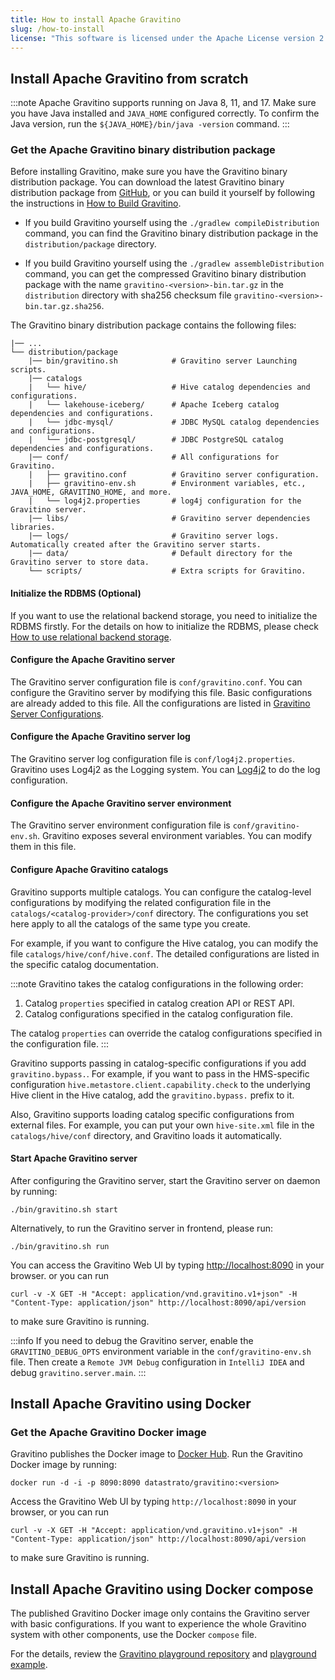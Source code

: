 ```yaml
---
title: How to install Apache Gravitino
slug: /how-to-install
license: "This software is licensed under the Apache License version 2."
---
```


## Install Apache Gravitino from scratch

:::note
Apache Gravitino supports running on Java 8, 11, and 17. Make sure you have Java installed and
`JAVA_HOME` configured correctly. To confirm the Java version, run the
`${JAVA_HOME}/bin/java -version` command.
:::

### Get the Apache Gravitino binary distribution package

Before installing Gravitino, make sure you have the Gravitino binary distribution package. You can
download the latest Gravitino binary distribution package from [GitHub](https://github.org/apache/gravitino/releases),
or you can build it yourself by following the instructions in [How to Build Gravitino](./how-to-build.md).

  - If you build Gravitino yourself using the `./gradlew compileDistribution` command, you can find the
Gravitino binary distribution package in the `distribution/package` directory.

  - If you build Gravitino yourself using the `./gradlew assembleDistribution` command, you can get the
compressed Gravitino binary distribution package with the name `gravitino-<version>-bin.tar.gz` in the
`distribution` directory with sha256 checksum file `gravitino-<version>-bin.tar.gz.sha256`.

The Gravitino binary distribution package contains the following files:

```text
|── ...
└── distribution/package
    |── bin/gravitino.sh            # Gravitino server Launching scripts.
    |── catalogs
    |   └── hive/                   # Hive catalog dependencies and configurations.
    |   └── lakehouse-iceberg/      # Apache Iceberg catalog dependencies and configurations.
    |   └── jdbc-mysql/             # JDBC MySQL catalog dependencies and configurations.
    |   └── jdbc-postgresql/        # JDBC PostgreSQL catalog dependencies and configurations.
    |── conf/                       # All configurations for Gravitino.
    |   ├── gravitino.conf          # Gravitino server configuration.
    |   ├── gravitino-env.sh        # Environment variables, etc., JAVA_HOME, GRAVITINO_HOME, and more.
    |   └── log4j2.properties       # log4j configuration for the Gravitino server.
    |── libs/                       # Gravitino server dependencies libraries.
    |── logs/                       # Gravitino server logs. Automatically created after the Gravitino server starts.
    |── data/                       # Default directory for the Gravitino server to store data.
    └── scripts/                    # Extra scripts for Gravitino.
```

#### Initialize the RDBMS (Optional)

If you want to use the relational backend storage, you need to initialize the RDBMS firstly. For
the details on how to initialize the RDBMS, please check [How to use relational backend storage](./how-to-use-relational-backend-storage.md).

#### Configure the Apache Gravitino server

The Gravitino server configuration file is `conf/gravitino.conf`. You can configure the Gravitino
server by modifying this file. Basic configurations are already added to this file. All the
configurations are listed in [Gravitino Server Configurations](./gravitino-server-config.md).

#### Configure the Apache Gravitino server log

The Gravitino server log configuration file is `conf/log4j2.properties`. Gravitino uses Log4j2 as
the Logging system. You can [Log4j2](https://logging.apache.org/log4j/2.x/) to
do the log configuration.

#### Configure the Apache Gravitino server environment

The Gravitino server environment configuration file is `conf/gravitino-env.sh`. Gravitino exposes
several environment variables. You can modify them in this file.

#### Configure Apache Gravitino catalogs

Gravitino supports multiple catalogs. You can configure the catalog-level configurations by
modifying the related configuration file in the `catalogs/<catalog-provider>/conf` directory. The
configurations you set here apply to all the catalogs of the same type you create.

For example, if you want to configure the Hive catalog, you can modify the file
`catalogs/hive/conf/hive.conf`. The detailed configurations are listed in the specific catalog
documentation.

:::note
Gravitino takes the catalog configurations in the following order:

1. Catalog `properties` specified in catalog creation API or REST API.
2. Catalog configurations specified in the catalog configuration file.

The catalog `properties` can override the catalog configurations specified in the configuration
file.
:::

Gravitino supports passing in catalog-specific configurations if you add `gravitino.bypass.`. For
example, if you want to pass in the HMS-specific configuration
`hive.metastore.client.capability.check` to the underlying Hive client in the Hive catalog, add the `gravitino.bypass.` prefix to it.

Also, Gravitino supports loading catalog specific configurations from external files. For example,
you can put your own `hive-site.xml` file in the `catalogs/hive/conf` directory, and Gravitino loads
it automatically.

#### Start Apache Gravitino server

After configuring the Gravitino server, start the Gravitino server on daemon by running:

```shell
./bin/gravitino.sh start
```

Alternatively, to run the Gravitino server in frontend, please run:

```shell
./bin/gravitino.sh run
```

You can access the Gravitino Web UI by typing [http://localhost:8090](http://localhost:8090) in your browser. or you
can run

```shell
curl -v -X GET -H "Accept: application/vnd.gravitino.v1+json" -H "Content-Type: application/json" http://localhost:8090/api/version
```

to make sure Gravitino is running.

:::info
If you need to debug the Gravitino server, enable the `GRAVITINO_DEBUG_OPTS` environment
variable in the `conf/gravitino-env.sh` file. Then create a `Remote JVM Debug`
configuration in `IntelliJ IDEA` and debug `gravitino.server.main`.
:::

## Install Apache Gravitino using Docker

### Get the Apache Gravitino Docker image

Gravitino publishes the Docker image to [Docker Hub](https://hub.docker.com/r/datastrato/gravitino/tags).
Run the Gravitino Docker image by running:

```shell
docker run -d -i -p 8090:8090 datastrato/gravitino:<version>
```

Access the Gravitino Web UI by typing `http://localhost:8090` in your browser, or you
can run

```shell
curl -v -X GET -H "Accept: application/vnd.gravitino.v1+json" -H "Content-Type: application/json" http://localhost:8090/api/version
```

to make sure Gravitino is running.

## Install Apache Gravitino using Docker compose

The published Gravitino Docker image only contains the Gravitino server with basic configurations. If
you want to experience the whole Gravitino system with other components, use the Docker
`compose` file.

For the details, review the
[Gravitino playground repository](https://github.org/apache/gravitino-playground) and
[playground example](./how-to-use-the-playground.md).

